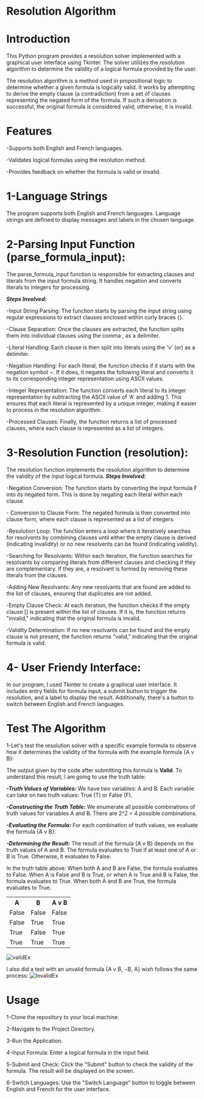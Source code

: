 # Resolution Algorithm 
# Introduction
<p>This Python program provides a resolution solver implemented with a graphical user interface using Tkinter. The solver utilizes the resolution algorithm to determine the validity of a logical formula provided by the user.</p>
<p>The resolution algorithm is a method used in propositional logic to determine whether a given formula is logically valid. It works by attempting to derive the empty clause (a contradiction) from a set of clauses representing the negated form of the formula. If such a derivation is successful, the original formula is considered valid; otherwise, it is invalid.</p>

# Features
<p>-Supports both English and French languages.</p>
<p>-Validates logical formulas using the resolution method.</p>
<p>-Provides feedback on whether the formula is valid or invalid.</p>

# 1-Language Strings
The program supports both English and French languages. Language strings are defined to display messages and labels in the chosen language.

# 2-Parsing Input Function (parse_formula_input):
The parse_formula_input function is responsible for extracting clauses and literals from the input formula string. It handles negation and converts literals to integers for processing.

<b><i>Steps Involved:</i></b>
  <p>-Input String Parsing: The function starts by parsing the input string using regular expressions to extract clauses enclosed within curly braces {}.</p>

  <p>-Clause Separation: Once the clauses are extracted, the function splits them into individual clauses using the comma , as a delimiter.</p>

  <p>-Literal Handling: Each clause is then split into literals using the 'v' (or) as a delimiter.</p>

  <p>-Negation Handling: For each literal, the function checks if it starts with the negation symbol ¬. If it does, it negates the following literal and converts it to its corresponding integer representation using ASCII values.</p>

  <p>-Integer Representation: The function converts each literal to its integer representation by subtracting the ASCII value of 'A' and adding 1. This ensures that each literal is represented by a unique integer, making it easier to process in the resolution algorithm.</p>

  <p>-Processed Clauses: Finally, the function returns a list of processed clauses, where each clause is represented as a list of integers.</p>

  # 3-Resolution Function (resolution):
  The resolution function implements the resolution algorithm to determine the validity of the input logical formula.
  <b><i>Steps Involved:</i></b>
  <p>-Negation Conversion: The function starts by converting the input formula F into its negated form. This is done by negating each literal within each clause.</p> 
  <p>- Conversion to Clause Form: The negated formula is then converted into clause form, where each clause is represented as a list of integers.</p>
  <p>-Resolution Loop: The function enters a loop where it iteratively searches for resolvents by combining clauses until either the empty clause is derived (indicating invalidity) or no new resolvents can be found (indicating validity). 
  <p>-Searching for Resolvants: Within each iteration, the function searches for resolvants by comparing literals from different clauses and checking if they are complementary. If they are, a resolvant is formed by removing these literals from the clauses.</p>
  <p>-Adding New Resolvants: Any new resolvants that are found are added to the list of clauses, ensuring that duplicates are not added.</p>
  <p>-Empty Clause Check: At each iteration, the function checks if the empty clause [] is present within the list of clauses. If it is, the function returns "invalid," indicating that the original formula is invalid.</p>
  <p>-Validity Determination: If no new resolvants can be found and the empty clause is not present, the function returns "valid," indicating that the original formula is valid.</p>

# 4- User Friendy Interface: 
In our program, I used Tkinter to create a graphical user interface. It includes entry fields for formula input, a submit button to trigger the resolution, and a label to display the result. Additionally, there's a button to switch between English and French languages.


# Test The Algorithm

<p>1-Let's test the resolution solver with a specific example formula to observe how it determines the validity of the formula with the example formula {A v B}:</p>
The output given by the code after submitting this formula is <b>Valid</b>. To understand this result, I am going to use the truth table: 
<p><i><b>-Truth Values of Variables:</b></i> We have two variables: A and B. Each variable can take on two truth values: True (T) or False (F).</p>
<p><i><b>-Constructing the Truth Table:</b></i> We enumerate all possible combinations of truth values for variables A and B. There are 2^2 = 4 possible combinations.</p>
<p><i><b>-Evaluating the Formula:</b></i> For each combination of truth values, we evaluate the formula {A v B}.</p>
<p><i><b>-Determining the Result:</b></i> The result of the formula {A v B} depends on the truth values of A and B. The formula evaluates to True if at least one of A or B is True. Otherwise, it evaluates to False.</p>
In the truth table above: When both A and B are False, the formula evaluates to False. When A is False and B is True, or when A is True and B is False, the formula evaluates to True. When both A and B are True, the formula evaluates to True.
    <table>
            <tr>
                <th>A</th>
                <th>B</th>
                <th>A v B</th>
            </tr>
            <tr>
                <td>False</td>
                <td>False</td>
                <td>False</td>
            </tr>
            <tr>
                <td>False</td>
                <td>True</td>
                <td>True</td>
            </tr>
            <tr>
                <td>True</td>
                <td>False</td>
                <td>True</td>
            </tr>
            <tr>
                <td>True</td>
                <td>True</td>
                <td>True</td>
            </tr>
        </table>
        
![validEx](https://github.com/sosth/Resolution-Algo/assets/91484223/94749195-17cd-4bd3-8a7e-1eab0f680920)

I also did a test with an unvalid formula {A v B, ¬B, A} wixh follows the same process:
![InvalidEx](https://github.com/sosth/Resolution-Algo/assets/91484223/600fd9d2-740f-45b3-a790-0120aa7e7e04)

# Usage 

<p>1-Clone the repository to your local machine.</p>
<p>2-Navigate to the Project Directory.</p>
<p>3-Run the Application.</p>
<p>4-Input Formula: Enter a logical formula in the input field.</p>
<p>5-Submit and Check: Click the "Submit" button to check the validity of the formula. The result will be displayed on the screen.</p>
<p>6-Switch Languages: Use the "Switch Language" button to toggle between English and French for the user interface.</p>
 







